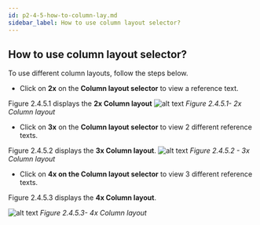 ```yaml
---
id: p2-4-5-how-to-column-lay.md
sidebar_label: How to use column layout selector?
---
```


## How to use column layout selector?

To use different column layouts, follow the steps below.

-   Click on **2x** on the **Column layout selector** to view a reference text.

Figure 2.4.5.1 displays the **2x Column layout**
![alt text](../../../../static/AutographaLiveImages/Translation-pane/2x-column-layout-fig-2.4.5.1.jpg '2x Column layout')
_Figure 2.4.5.1- 2x Column layout_

-   Click on **3x** on the **Column layout selector** to view 2 different reference texts.

Figure 2.4.5.2 displays the **3x Column layout**.
![alt text](../../../../static/AutographaLiveImages/Translation-pane/3x-column-layout-fig-2.4.5.2.jpg '3x Column layout')
_Figure 2.4.5.2 - 3x Column layout_

-   Click on **4x on the Column layout selector** to view 3 different reference texts.

Figure 2.4.5.3 displays the **4x Column layout**.

![alt text](../../../../static/AutographaLiveImages/Translation-pane/4x-column-layout-fig-2.4.5.3.jpg '4x Column layout')
_Figure 2.4.5.3- 4x Column layout_
